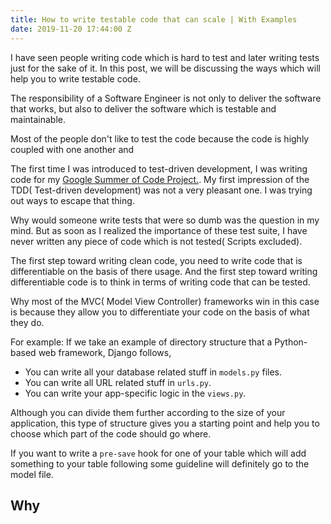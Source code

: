 ```yaml
---
title: How to write testable code that can scale | With Examples
date: 2019-11-20 17:44:00 Z
---
```


I have seen people writing code which is hard to test and later writing tests just for the sake of it. In this post, we will be discussing the ways which will help you to write testable code.

The responsibility of a Software Engineer is not only to deliver the software that works, but also to deliver the software which is testable and maintainable.

Most of the people don't like to test the code because the code is highly coupled with one another and 

The first time I was introduced to test-driven development, I was writing code for my [Google Summer of Code Project.](https://ranvir.xyz/blog/gsoc_2017/). My first impression of the TDD( Test-driven development) was not a very pleasant one. I was trying out ways to escape that thing.

Why would someone write tests that were so dumb was the question in my mind. But as soon as I realized the importance of these test suite, I have never written any piece of code which is not tested( Scripts excluded).

The first step toward writing clean code, you need to write code that is differentiable on the basis of there usage. And the first step toward writing differentiable code is to think in terms of writing code that can be tested.

Why most of the MVC( Model View Controller) frameworks win in this case is because they allow you to differentiate your code on the basis of what they do.

For example: If we take an example of directory structure that a Python-based web framework, Django follows,

* You can write all your database related stuff in `models.py` files.
* You can write all URL related stuff in `urls.py`.
* You can write your app-specific logic in the `views.py`.

Although you can divide them further according to the size of your application, this type of structure gives you a starting point and help you to choose which part of the code should go where.

If you want to write a `pre-save` hook for one of your table which will add something to your table following some guideline will definitely go to the model file.

## Why 